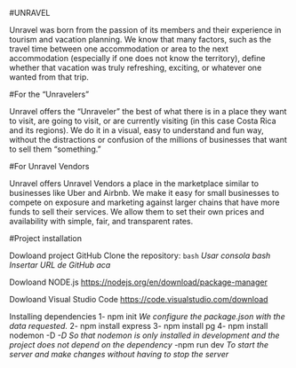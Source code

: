 #UNRAVEL

Unravel was born from the passion of its members and their experience in tourism and vacation planning. We know that many factors, such as the travel time between one accommodation or area to the next accommodation (especially if one does not know the territory), define whether that vacation was truly refreshing, exciting, or whatever one wanted from that trip.

#For the “Unravelers”

Unravel offers the “Unraveler” the best of what there is in a place they want to visit, are going to visit, or are currently visiting (in this case Costa Rica and its regions). We do it in a visual, easy to understand and fun way, without the distractions or confusion of the millions of businesses that want to sell them “something.”

#For Unravel Vendors

Unravel offers Unravel Vendors a place in the marketplace similar to businesses like Uber and Airbnb. We make it easy for small businesses to compete on exposure and marketing against larger chains that have more funds to sell their services. We allow them to set their own prices and availability with simple, fair, and transparent rates.

#Project installation

Dowloand project GitHub
Clone the repository:
`bash` _Usar consola bash_
_Insertar URL de GitHub aca_

Dowloand NODE.js
https://nodejs.org/en/download/package-manager

Dowloand Visual Studio Code
https://code.visualstudio.com/download

Installing dependencies
1- npm init _We configure the package.json with the data requested._
2- npm install express
3- npm install pg
4- npm install nodemon -D _-D So that nodemon is only installed in development and the project does not depend on the dependency_
-npm run dev _To start the server and make changes without having to stop the server_

